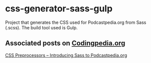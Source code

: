 css-generator-sass-gulp
=======================

Project that generates the CSS used for Podcastpedia.org from Sass (.scss). The build tool used is Gulp. 

Associated posts on [Codingpedia.org](www.codingpedia.org)
--
[CSS Preprocessors – Introducing Sass to Podcastpedia.org](http://www.codingpedia.org/ama/css-preprocessors-introducing-sass-to-podcastpedia-org/) 
